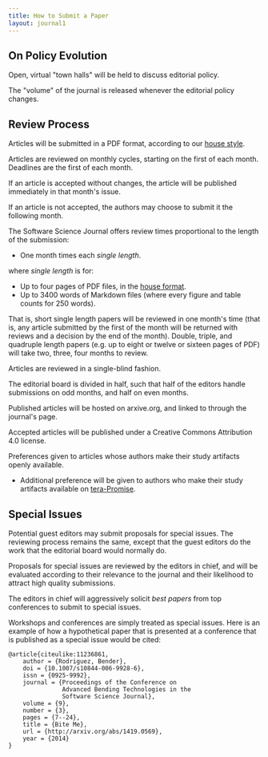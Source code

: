 ```yaml
---
title: How to Submit a Paper
layout: journal1
---
```


On Policy Evolution
--------------------------

Open, virtual "town halls" will be held to discuss editorial policy.

The "volume" of the journal is released whenever the editorial policy changes.

Review Process
---------------------

Articles will be submitted in a PDF format,
  according to our [house style](format).

Articles are reviewed on monthly cycles, starting
  on the first of each month. Deadlines are the
  first of each month.

If an article is accepted without changes, the
  article will be published immediately in that
  month's issue.

If an article is not accepted, the authors may
  choose to submit it the following month.

The Software Science Journal offers review times proportional to
  the length of the submission:
  
+ One month times each  _single length_.

where _single length_ is for:

+ Up to four pages of PDF files, in the [house format](format).
+ Up to 3400 words of Markdown files (where every figure and table
        counts for 250 words).

That is, short single length papers will be
reviewed in one month's time (that is, any article
submitted by the first of the month will be
returned with reviews and a decision by the end of
the month). Double, triple, and quadruple length papers
(e.g. up to eight or twelve or sixteen pages of PDF)
will take two, three, four months to review.

Articles are reviewed in a single-blind fashion.

The editorial board is divided in half, such that
  half of the editors handle submissions on odd
  months, and half on even months.

Published articles will be hosted on arxive.org,
  and linked to through the journal's page.

Accepted articles will be published under a
  Creative Commons Attribution 4.0 license.

Preferences given to articles whose authors make
  their study artifacts openly available.

+ Additional preference will be given to authors who
	   make their study artifacts available
	   on [tera-Promise](http://openscience.us/content).

Special Issues
--------------------

Potential guest editors may submit proposals for
  special issues. The reviewing process remains the
  same, except that the guest editors do the work
  that the editorial board would normally do.

Proposals for special issues are reviewed by the
  editors in chief, and will be evaluated according
  to their relevance to the journal and their
  likelihood to attract high quality submissions.

The editors in chief will aggressively solicit
  *best papers* from top conferences to submit to
  special issues.

Workshops and conferences are simply treated as
  special issues. Here is an example of how a
  hypothetical paper that is presented at a
  conference that is published as a special issue
  would be cited:

    @article{citeulike:11236861,
        author = {Rodriguez, Bender},
        doi = {10.1007/s10844-006-9928-6},
        issn = {0925-9992},
        journal = {Proceedings of the Conference on
		           Advanced Bending Technologies in the
				   Software Science Journal},
        volume = {9},
        number = {3},
        pages = {7--24},
        title = {Bite Me},
        url = {http://arxiv.org/abs/1419.0569},
        year = {2014}
    }

